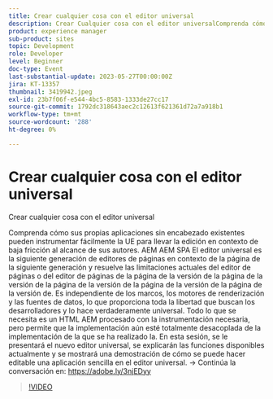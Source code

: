 ```yaml
---
title: Crear cualquier cosa con el editor universal
description: Crear Cualquier cosa con el editor universalComprenda cómo sus propias aplicaciones sin encabezado existentes pueden instrumentar fácilmente la UE para llevar la edición en contexto de baja fricción al alcance de sus autores. AEM AEM SPA El editor universal es la siguiente generación de editores de páginas en contexto de la página de la siguiente generación y resuelve las limitaciones actuales del editor de páginas o del editor de páginas de la página de la versión de la página de la versión de la página de la versión de la página de la versión de la página de la versión de. Es independiente de los marcos, los motores de renderización y las fuentes de datos, lo que proporciona toda la libertad que buscan los desarrolladores y lo hace verdaderamente universal. Todo lo que se necesita es un HTML AEM procesado con la instrumentación necesaria, pero permite que la implementación aún esté totalmente desacoplada de la implementación de la que se ha realizado la. En esta sesión, se le presentará el nuevo editor universal, se explicarán las funciones disponibles actualmente y se mostrará una demostración de cómo se puede hacer editable una aplicación sencilla en el editor universal.
product: experience manager
sub-product: sites
topic: Development
role: Developer
level: Beginner
doc-type: Event
last-substantial-update: 2023-05-27T00:00:00Z
jira: KT-13357
thumbnail: 3419942.jpeg
exl-id: 23b7f06f-e544-4bc5-8583-1333de27cc17
source-git-commit: 1792dc318643aec2c12613f621361d72a7a918b1
workflow-type: tm+mt
source-wordcount: '288'
ht-degree: 0%

---
```


# Crear cualquier cosa con el editor universal

Crear cualquier cosa con el editor universal

Comprenda cómo sus propias aplicaciones sin encabezado existentes pueden instrumentar fácilmente la UE para llevar la edición en contexto de baja fricción al alcance de sus autores. AEM AEM SPA El editor universal es la siguiente generación de editores de páginas en contexto de la página de la siguiente generación y resuelve las limitaciones actuales del editor de páginas o del editor de páginas de la página de la versión de la página de la versión de la página de la versión de la página de la versión de la página de la versión de. Es independiente de los marcos, los motores de renderización y las fuentes de datos, lo que proporciona toda la libertad que buscan los desarrolladores y lo hace verdaderamente universal. Todo lo que se necesita es un HTML AEM procesado con la instrumentación necesaria, pero permite que la implementación aún esté totalmente desacoplada de la implementación de la que se ha realizado la. En esta sesión, se le presentará el nuevo editor universal, se explicarán las funciones disponibles actualmente y se mostrará una demostración de cómo se puede hacer editable una aplicación sencilla en el editor universal. → Continúa la conversación en: https://adobe.ly/3njEDyy

>[!VIDEO](https://video.tv.adobe.com/v/3419942/?learn=on)
